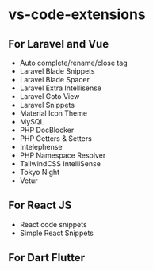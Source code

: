 # vs-code-extensions
## For Laravel and Vue
- Auto complete/rename/close tag
- Laravel Blade Snippets
- Laravel Blade Spacer
- Laravel Extra Intellisense
- Laravel Goto View
- Laravel Snippets
- Material Icon Theme
- MySQL
- PHP DocBlocker
- PHP Getters & Setters
- Intelephense
- PHP Namespace Resolver
- TailwindCSS IntelliSense
- Tokyo Night
- Vetur

## For React JS
- React code snippets
- Simple React Snippets

## For Dart Flutter
